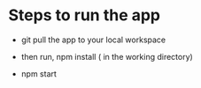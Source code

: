 
# Steps to run the app

* git pull the app to your local workspace

* then run, npm install ( in the working directory)

* npm start